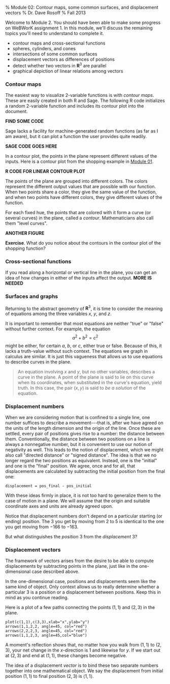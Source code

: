 % Module 02:
  Contour maps, some common surfaces, and displacement vectors
% Dr. Dave Rosoff
% Fall 2013

Welcome to Module 2. You should have been able to make some progress on WeBWorK assignment 1. In this module, we'll discuss the remaining topics you'll need to understand to complete it.

* contour maps and cross-sectional functions
* spheres, cylinders, and cones
* intersections of some common surfaces
* displacement vectors as differences of positions
* detect whether two vectors in $\mathbf{R}^3$ are parallel
* graphical depiction of linear relations among vectors

### Contour maps

The easiest way to visualize 2-variable functions is with *contour maps*. These are easily created in both R and Sage. The following R code  initializes a random 2-variable function and includes its contour plot into the document.

**FIND SOME CODE**

Sage lacks a facility for machine-generated random functions (as far as I am aware), but it can plot a function the user provides quite readily.

**SAGE CODE GOES HERE**

In a contour plot, the points in the plane represent different values of the inputs. Here is a contour plot from the shopping example in [Module 01][Module 01].

**R CODE FOR LINEAR CONTOUR PLOT**

The points of the plane are grouped into different colors. The colors represent the different output values that are possible with our function. When two points share a color, they give the same value of the function, and when two points have different colors, they give different values of the function. 

For each fixed hue, the points that are colored with it form a curve (or several curves) in the plane, called a *contour*. Mathematicians also call them "level curves".

**ANOTHER FIGURE**

**Exercise**. What do you notice about the contours in the contour plot of the shopping function?

### Cross-sectional functions

If you read along a horizontal or vertical line in the plane, you can get an idea of how changes in either of the inputs affect the output. **MORE IS NEEDED**

### Surfaces and graphs

Returning to the abstract geometry of $\mathbf{R}^3$, it is time to consider the meaning of equations among the three variables $x$, $y$, and $z$.

It is important to remember that most equations are neither "true" or "false" without further context. For example, the equation
$$ a^2 + b^2 = c^2 $$
might be either, for certain $a$, $b$, or $c$, either true or false. Because of this, it lacks a truth-value without such context. The equations we graph in calculus are similar. It is just this vagueness that allows us to use equations to describe curves in the plane.

> An equation involving $x$ and $y$, but no other variables, describes a 
> curve in the plane. A point of the plane is said to lie on this curve when 
> its coordinates, when substituted in the curve's equation, yield truth. In 
> this case, the pair $(x,y)$ is said to *be a solution* of the equation.

### Displacement numbers

When we are considering motion that is confined to a single line, one number 
suffices to describe a movement---that is, after we have agreed on the units 
of the length dimension and the origin of the line. Once these are settled, 
every pair of positions gives rise to a number: the distance between them. 
Conventionally, the distance between two positions on a line is always a 
nonnegative number, but it is convenient to use our notion of negativity as 
well. This leads to the notion of displacement, which we might also call 
"directed distance" or "signed distance". The idea is that we no longer 
regard the two positions as equivalent. Instead, one is the "initial" and one 
is the "final" position. We agree, once and for all, that displacements are 
calculated by subtracting the initial position from the final one:

    displacement = pos_final - pos_initial

With these ideas firmly in place, it is not too hard to generalize them to the case of motion in a plane. We will assume that the origin and suitable coordinate axes and units are already agreed upon.

Notice that displacement numbers don't depend on a particular starting (or ending) position. The $3$ you get by moving from $2$ to $5$ is identical to the one you get moving from $-166$ to $-163$.

But what distinguishes the *position* $3$ from the *displacement* $3$?

### Displacement vectors

The framework of vectors arises from the desire to be able to compute displacements by subtracting points in the plane, just like in the one-dimensional case described above. 

In the one-dimensional case, positions and displacements seem like the same kind of object. Only context allows us to really determine whether a particular $3$ is a position or a displacement between positions. Keep this in mind as you continue reading.

Here is a plot of a few paths connecting the points $(1,1)$ and $(2,3)$ in the plane.

```{r}
plot(c(1,1),c(3,3),xlab="x",ylab="y")
arrows(1,1,2,2, angle=45, col="red")
arrows(2,2,2,3, angle=45, col="red")
arrows(1,1,2,3, angle=45,col="blue")
```

A moment's reflection shows that, no matter how you walk from $(1,1)$ to $(2,3)$, your net change in the $x$-direction is $1$ and likewise for $y$. If we start out at $(2,3)$ and end at $(1,1)$, these changes become negative.

The idea of a displacement *vector* is to bind these two separate numbers together into one mathematical object. We say the displacement from initial position $(1,1)$ to final position $(2,3)$ is $\langle 1,1 \rangle$.

<!--document ends; links past here-->

[Module 01]: ../01/Module.html
